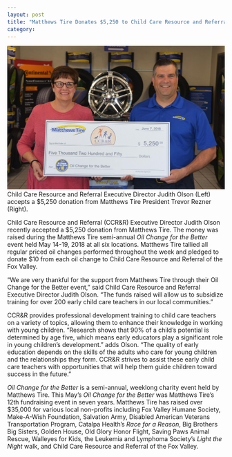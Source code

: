 ```yaml
---
layout: post
title: "Matthews Tire Donates $5,250 to Child Care Resource and Referral of the Fox Valley"
category:
---
```

![Matthews Donation to Child Care Resource and Referral](/img/matthews-tire-donation-CCRR.jpg)
<small style="font-size:14px;">Child Care Resource and Referral Executive Director Judith Olson (Left) accepts a $5,250 donation from Matthews Tire President Trevor Rezner (Right).</small>

Child Care Resource and Referral (CCR&R) Executive Director Judith Olson recently accepted a $5,250 donation from Matthews Tire. The money was raised during the Matthews Tire semi-annual *Oil Change for the Better* event held May 14-19, 2018 at all six locations. Matthews Tire tallied all regular priced oil changes performed throughout the week and pledged to donate $10 from each oil change to Child Care Resource and Referral of the Fox Valley.

“We are very thankful for the support from Matthews Tire through their Oil Change for the Better event,” said Child Care Resource and Referral Executive Director Judith Olson. “The funds raised will allow us to subsidize training for over 200 early child care teachers in our local communities.”

CCR&R provides professional development training to child care teachers on a variety of topics, allowing them to enhance their knowledge in working with young children. “Research shows that 90% of a child’s potential is determined by age five, which means early educators play a significant role in young children’s development.” adds Olson. “The quality of early education depends on the skills of the adults who care for young children and the relationships they form. CCR&R strives to assist these early child care teachers with opportunities that will help them guide children toward success in the future.”

*Oil Change for the Better* is a semi-annual, weeklong charity event held by Matthews Tire. This May’s *Oil Change for the Better* was Matthews Tire’s 12th fundraising event in seven years. Matthews Tire has raised over $35,000 for various local non-profits including Fox Valley Humane Society, Make-A-Wish Foundation, Salvation Army, Disabled American Veterans Transportation Program, Catalpa Health’s *Race for a Reason*, Big Brothers Big Sisters, Golden House, Old Glory Honor Flight, Saving Paws Animal Rescue, Walleyes for Kids, the Leukemia and Lymphoma Society’s *Light the Night* walk, and Child Care Resource and Referral of the Fox Valley.

